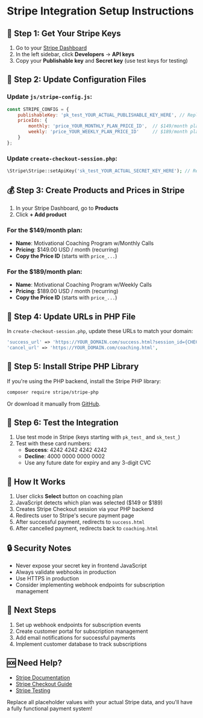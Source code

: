 # Stripe Integration Setup Instructions

## 🔑 Step 1: Get Your Stripe Keys

1. Go to your [Stripe Dashboard](https://dashboard.stripe.com/)
2. In the left sidebar, click **Developers** → **API keys**
3. Copy your **Publishable key** and **Secret key** (use test keys for testing)

## 📝 Step 2: Update Configuration Files

### Update `js/stripe-config.js`:
```javascript
const STRIPE_CONFIG = {
    publishableKey: 'pk_test_YOUR_ACTUAL_PUBLISHABLE_KEY_HERE', // Replace this
    priceIds: {
        monthly: 'price_YOUR_MONTHLY_PLAN_PRICE_ID',  // $149/month plan
        weekly: 'price_YOUR_WEEKLY_PLAN_PRICE_ID'     // $189/month plan
    }
};
```

### Update `create-checkout-session.php`:
```php
\Stripe\Stripe::setApiKey('sk_test_YOUR_ACTUAL_SECRET_KEY_HERE'); // Replace this
```

## 💰 Step 3: Create Products and Prices in Stripe

1. In your Stripe Dashboard, go to **Products**
2. Click **+ Add product**

### For the $149/month plan:
- **Name**: Motivational Coaching Program w/Monthly Calls
- **Pricing**: $149.00 USD / month (recurring)
- **Copy the Price ID** (starts with `price_...`)

### For the $189/month plan:
- **Name**: Motivational Coaching Program w/Weekly Calls  
- **Pricing**: $189.00 USD / month (recurring)
- **Copy the Price ID** (starts with `price_...`)

## 🔧 Step 4: Update URLs in PHP File

In `create-checkout-session.php`, update these URLs to match your domain:

```php
'success_url' => 'https://YOUR_DOMAIN.com/success.html?session_id={CHECKOUT_SESSION_ID}',
'cancel_url' => 'https://YOUR_DOMAIN.com/coaching.html',
```

## 🚀 Step 5: Install Stripe PHP Library

If you're using the PHP backend, install the Stripe PHP library:

```bash
composer require stripe/stripe-php
```

Or download it manually from [GitHub](https://github.com/stripe/stripe-php).

## 🧪 Step 6: Test the Integration

1. Use test mode in Stripe (keys starting with `pk_test_` and `sk_test_`)
2. Test with these card numbers:
   - **Success**: 4242 4242 4242 4242
   - **Decline**: 4000 0000 0000 0002
   - Use any future date for expiry and any 3-digit CVC

## 📱 How It Works

1. User clicks **Select** button on coaching plan
2. JavaScript detects which plan was selected ($149 or $189)
3. Creates Stripe Checkout session via your PHP backend
4. Redirects user to Stripe's secure payment page
5. After successful payment, redirects to `success.html`
6. After cancelled payment, redirects back to `coaching.html`

## 🔒 Security Notes

- Never expose your secret key in frontend JavaScript
- Always validate webhooks in production
- Use HTTPS in production
- Consider implementing webhook endpoints for subscription management

## 🎯 Next Steps

1. Set up webhook endpoints for subscription events
2. Create customer portal for subscription management
3. Add email notifications for successful payments
4. Implement customer database to track subscriptions

## 🆘 Need Help?

- [Stripe Documentation](https://stripe.com/docs)
- [Stripe Checkout Guide](https://stripe.com/docs/checkout/quickstart)
- [Stripe Testing](https://stripe.com/docs/testing)

Replace all placeholder values with your actual Stripe data, and you'll have a fully functional payment system!
